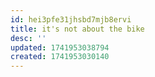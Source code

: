 ```yaml
---
id: hei3pfe31jhsbd7mjb8ervi
title: it's not about the bike
desc: ''
updated: 1741953038794
created: 1741953030140
---
```

